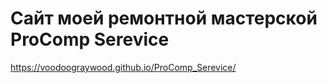 # Сайт моей ремонтной мастерской ProComp Serevice
https://voodoograywood.github.io/ProComp_Serevice/
